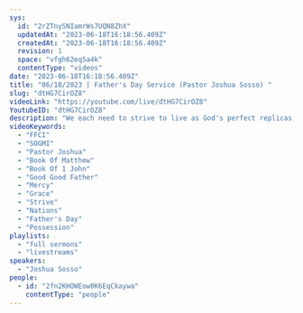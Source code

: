 ```yaml
---
sys:
  id: "2rZTnySNIamrWs7UQN8ZhX"
  updatedAt: "2023-06-18T16:18:56.409Z"
  createdAt: "2023-06-18T16:18:56.409Z"
  revision: 1
  space: "vfgh62eq5a4k"
  contentType: "videos"
date: "2023-06-18T16:18:56.409Z"
title: "06/18/2023 | Father's Day Service (Pastor Joshua Sosso) "
slug: "dtHG7CirOZ8"
videoLink: "https://youtube.com/live/dtHG7CirOZ8"
YoutubeID: "dtHG7CirOZ8"
description: "We each need to strive to live as God's perfect replicas, His standards are so perfect, that if we tried to live them out according to mans standards it would be impossible to achieve. Being that He is a good good Father he has given us grace, patience, and mercy, the ability to take possession over the nations that he has given us. Here's the best part about that, if our Father has given us the task to dethrone these nations, we know that He has our backs. He is a protector of His children, a father for the fatherless and the husband of the widows. If He has sent us nothing can be against us. This sermon was released at Freedom Fellowship Church International by Pastor Joshua Sosso on June 18, 2023.\n"
videoKeywords:
  - "FFCI"
  - "SOGMI"
  - "Pastor Joshua"
  - "Book Of Matthew"
  - "Book Of 1 John"
  - "Good Good Father"
  - "Mercy"
  - "Grace"
  - "Strive"
  - "Nations"
  - "Father's Day"
  - "Possession"
playlists:
  - "full sermons"
  - "livestreams"
speakers:
  - "Joshua Sosso"
people:
  - id: "2fn2KHOWEow0K6EqCkaywa"
    contentType: "people"
---
```

